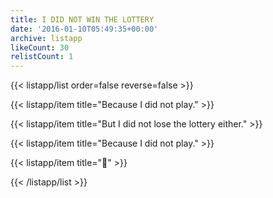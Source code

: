 ```yaml
---
title: I DID NOT WIN THE LOTTERY
date: '2016-01-10T05:49:35+00:00'
archive: listapp
likeCount: 30
relistCount: 1
---
```


{{< listapp/list order=false reverse=false >}}

   {{< listapp/item title="Because I did not play." >}}

   {{< listapp/item title="But I did not lose the lottery either." >}}

   {{< listapp/item title="Because I did not play." >}}

   {{< listapp/item title="🤑" >}}

{{< /listapp/list >}}
